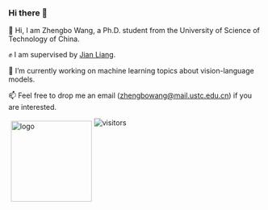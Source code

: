 <!--
<img align="right" src="https://github-readme-stats.vercel.app/api?username=mrflogs&show_icons=true&icon_color=CE1D2D&text_color=718096&bg_color=ffffff&hide_title=true" />

![]( https://steins-gate-visitor-count.greenhandatsjtu.repl.co/{mrflogs})

![]( https://visitor-badge.glitch.me/badge?page_id=<mrflogs>)
-->

### Hi there 👋
👯 Hi, I am Zhengbo Wang, a Ph.D. student from the University of Science of Technology of China.

✊ I am supervised by [Jian Liang](https://liangjian.xyz/).

🔭 I’m currently working on machine learning topics about vision-language models.

📫 Feel free to drop me an email (zhengbowang@mail.ustc.edu.cn) if you are interested.

<img src="https://github-readme-stats.vercel.app/api?username=mrflogs&show_icons=true" alt="logo" height="160" align="left" style="margin: 5px; margin-bottom: 20px;" />

 ![visitors](https://visitor-badge.glitch.me/badge?page_id=mrflogs&left_color=green&right_color=red)



<!--
**mrflogs/mrflogs** is a ✨ _special_ ✨ repository because its `README.md` (this file) appears on your GitHub profile.

Here are some ideas to get you started:

- 🔭 I’m currently working on ...
- 🌱 I’m currently learning ...
- 👯 I’m looking to collaborate on ...
- 🤔 I’m looking for help with ...
- 💬 Ask me about ...
- 📫 How to reach me: ...
- 😄 Pronouns: ...
- ⚡ Fun fact: ...
-->
